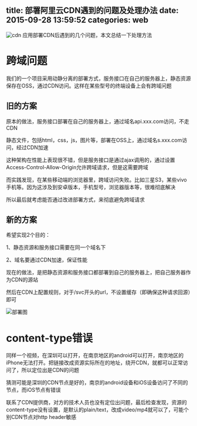 title: 部署阿里云CDN遇到的问题及处理办法
date: 2015-09-28 13:59:52
categories: web
---
![cdn](http://pic.kyfxbl.com/cdn.jpg)
应用部署CDN后遇到的几个问题，本文总结一下处理方法
<!--more-->

# 跨域问题

我们的一个项目采用动静分离的部署方式，服务接口在自己的服务器上，静态资源保存在OSS，通过CDN访问。这样在某些型号的终端设备上会有跨域问题

## 旧的方案

原本的做法，服务接口部署在自己的服务器上，通过域名api.xxx.com访问，不走CDN

静态文件，包括html，css，js，图片等，部署在OSS上，通过域名s.xxx.com访问，经过CDN加速

这种架构在性能上表现很不错，但是服务接口是通过ajax调用的，通过设置Access-Control-Allow-Origin允许跨域请求，但是这需要跨域

而实践发现，在某些移动端的浏览器里，跨域访问失败。比如三星S3，某些vivo手机等。因为这涉及到安卓版本，手机型号，浏览器版本等，很难彻底解决

所以最后就考虑能否通过改进部署方式，来彻底避免跨域请求

## 新的方案

希望实现2个目的：

1、静态资源和服务接口需要在同一个域名下

2、域名要通过CDN加速，保证性能

现在的做法，是把静态资源和服务接口都部署到自己的服务器上，把自己服务器作为CDN的源站

然后在CDN上配置规则，对于/svc开头的url，不设置缓存（即确保这种请求回源）即可

![部署图](http://pic.kyfxbl.com/cdn-topo.jpg)

# content-type错误

同样一个视频，在深圳可以打开，在南京地区的android可以打开，南京地区的iPhone无法打开。把链接改成资源实际所在的地址，绕开CDN，就都可以正常访问了，所以定位出是CDN的问题

猜测可能是深圳的CDN节点是好的，南京的android设备和iOS设备访问了不同的节点，而iOS节点有错误

联系了CDN提供商，对方的技术人员也没有定位出问题，最后检查发现，资源的content-type没有设置，是默认的plain/text，改成video/mp4就可以了，可能个别CDN节点对http header敏感
